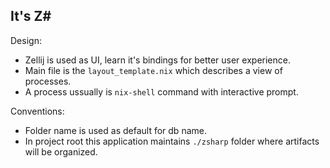 ## It's Z#

Design:
- Zellij is used as UI, learn it's bindings for better user experience.
- Main file is the `layout_template.nix` which describes a view of processes.
- A process ussually is `nix-shell` command with interactive prompt. 

Conventions:
- Folder name is used as default for db name.
- In project root this application maintains `./zsharp` folder where artifacts will be organized.
